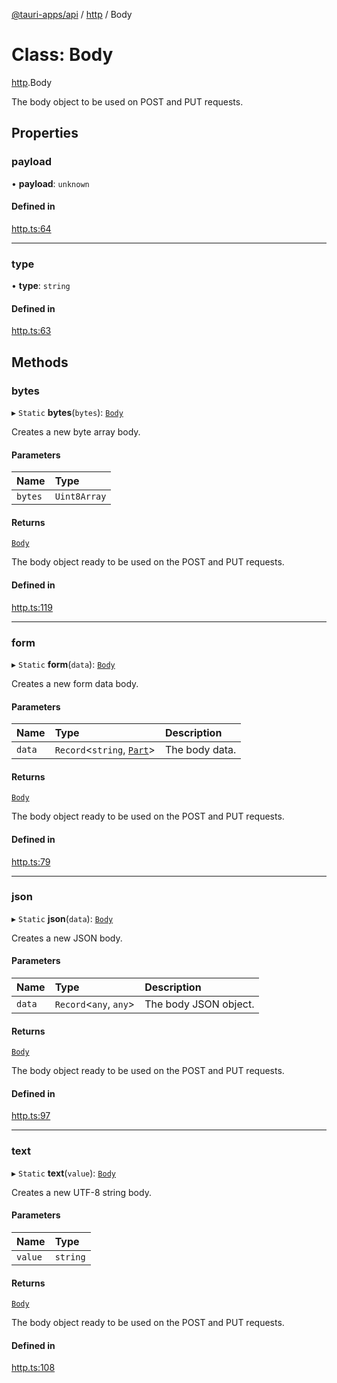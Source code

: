 [@tauri-apps/api](../README.md) / [http](../modules/http.md) / Body

# Class: Body

[http](../modules/http.md).Body

The body object to be used on POST and PUT requests.

## Properties

### payload

• **payload**: `unknown`

#### Defined in

[http.ts:64](https://github.com/tauri-apps/tauri/blob/bf05c3a/tooling/api/src/http.ts#L64)

___

### type

• **type**: `string`

#### Defined in

[http.ts:63](https://github.com/tauri-apps/tauri/blob/bf05c3a/tooling/api/src/http.ts#L63)

## Methods

### bytes

▸ `Static` **bytes**(`bytes`): [`Body`](http.Body.md)

Creates a new byte array body.

#### Parameters

| Name | Type |
| :------ | :------ |
| `bytes` | `Uint8Array` |

#### Returns

[`Body`](http.Body.md)

The body object ready to be used on the POST and PUT requests.

#### Defined in

[http.ts:119](https://github.com/tauri-apps/tauri/blob/bf05c3a/tooling/api/src/http.ts#L119)

___

### form

▸ `Static` **form**(`data`): [`Body`](http.Body.md)

Creates a new form data body.

#### Parameters

| Name | Type | Description |
| :------ | :------ | :------ |
| `data` | `Record`<`string`, [`Part`](../modules/http.md#part)\> | The body data. |

#### Returns

[`Body`](http.Body.md)

The body object ready to be used on the POST and PUT requests.

#### Defined in

[http.ts:79](https://github.com/tauri-apps/tauri/blob/bf05c3a/tooling/api/src/http.ts#L79)

___

### json

▸ `Static` **json**(`data`): [`Body`](http.Body.md)

Creates a new JSON body.

#### Parameters

| Name | Type | Description |
| :------ | :------ | :------ |
| `data` | `Record`<`any`, `any`\> | The body JSON object. |

#### Returns

[`Body`](http.Body.md)

The body object ready to be used on the POST and PUT requests.

#### Defined in

[http.ts:97](https://github.com/tauri-apps/tauri/blob/bf05c3a/tooling/api/src/http.ts#L97)

___

### text

▸ `Static` **text**(`value`): [`Body`](http.Body.md)

Creates a new UTF-8 string body.

#### Parameters

| Name | Type |
| :------ | :------ |
| `value` | `string` |

#### Returns

[`Body`](http.Body.md)

The body object ready to be used on the POST and PUT requests.

#### Defined in

[http.ts:108](https://github.com/tauri-apps/tauri/blob/bf05c3a/tooling/api/src/http.ts#L108)
